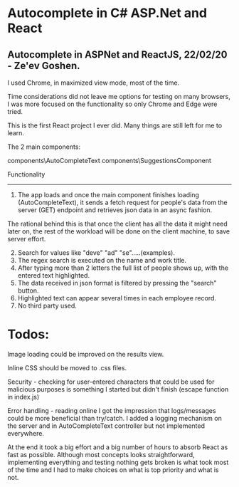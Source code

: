 # Autocomplete in C# ASP.Net and React
 
Autocomplete in ASPNet and ReactJS,  22/02/20 - Ze'ev Goshen.
-------------------------------------------------------------

I used Chrome, in maximized view mode, most of the time.

Time considerations did not leave me options for testing on
many browsers, I was more focused on the functionality
so only Chrome and Edge were tried.
 
This is the first React project I ever did. Many things are
still left for me to learn.


The 2 main components:

components\AutoCompleteText
components\SuggestionsComponent


Functionality
*************
1) The app loads and once the main component finishes loading (AutoCompleteText), it sends a
fetch request for people's data from the server (GET) endpoint and retrieves json data in an
async fashion.

The rational behind this is that once the client has all the data it might need
later on, the rest of the workload will be done on the client machine, to save
server effort.

2) Search for values like "deve" "ad" "se".....(examples).
3) The regex search is executed on the name and work title.
4) After typing more than 2 letters the full list of people shows up, with the entered text highlighted.
5) The data received in json format is filtered by pressing the "search" button.
6) Highlighted text can appear several times in each employee record.
7) No third party used.

Todos:
======
Image loading could be improved on the results view.

Inline CSS should be moved to .css files.

Security - checking for user-entered characters that could be used for
malicious purposes is something I started but didn't finish (escape function in index.js)

Error handling - reading online I got the impression that logs/messages could be 
more beneficial than try/catch. I added a logging mechanism on the server and in
AutoCompleteText controller but not implemented everywhere.

At the end it took a big effort and a big number of hours to absorb React as fast
as possible. Although most concepts looks straightforward, implementing everything
and testing nothing gets broken is what took most of the time and I had to make choices
on what is top priority and what is not.
